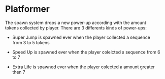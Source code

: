 # Platformer

The spawn system drops a new power-up according with the amount tokens collected by player. There are 3 differents kinds of power-ups:

- Super Jump is spawned ever when the player collected a sequence from 3 to 5 tokens

- Speed Up is spawned ever when the player colelcted a sequence from 6 to 7

- Extra Life is spawned ever when the player colected a amount greater then 7
